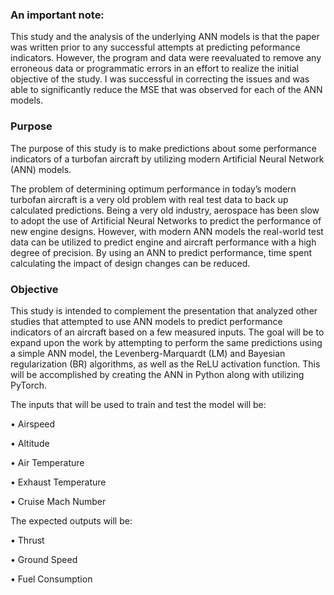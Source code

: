 ### An important note: 

This study and the analysis of the underlying ANN models is that the paper was written prior to any successful attempts at predicting peformance indicators. However, the program and data were reevaluated to remove any erroneous data or programmatic errors in an effort to realize the initial objective of the study. I was successful in correcting the issues and was able to significantly reduce the MSE that was observed for each of the ANN models.

### Purpose 
The purpose of this study is to make
predictions about some performance indicators of a
turbofan aircraft by utilizing modern Artificial Neural
Network (ANN) models.

The problem of determining optimum performance in
today’s modern turbofan aircraft is a very old
problem with real test data to back up calculated
predictions. Being a very old industry, aerospace has
been slow to adopt the use of Artificial Neural
Networks to predict the performance of new engine
designs. However, with modern ANN models the
real-world test data can be utilized to predict engine
and aircraft performance with a high degree of
precision. By using an ANN to predict performance,
time spent calculating the impact of design changes
can be reduced.

### Objective

This study is intended to complement the
presentation that analyzed other studies that
attempted to use ANN models to predict performance
indicators of an aircraft based on a few measured
inputs. The goal will be to expand upon the work by
attempting to perform the same predictions using a
simple ANN model, the Levenberg-Marquardt (LM)
and Bayesian regularization (BR) algorithms, as well
as the ReLU activation function. This will be
accomplished by creating the ANN in Python along
with utilizing PyTorch.

The inputs that will be used to train and test the
model will be:

• Airspeed

• Altitude

• Air Temperature

• Exhaust Temperature

• Cruise Mach Number

The expected outputs will be:

• Thrust

• Ground Speed

• Fuel Consumption
